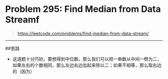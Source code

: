 # Problem 295: Find Median from Data Streamf

> https://leetcode.com/problems/find-median-from-data-stream/

----------
##思路
* 这道题十分巧妙。要想得到中位数，那么我们可以把一串数从中间一劈为二，如果左右的个数相同，那么左边右边加起来除以二；如果不相等，那么取右边的（因为）